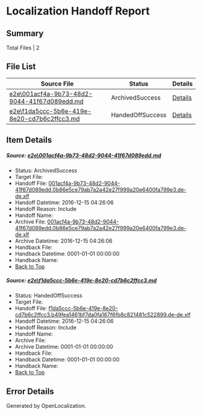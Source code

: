 # <a name='report-top'></a> Localization Handoff Report

## Summary
 Total Files | 2

## File List
 Source File | Status | Details 
 ----------- | ------ | ------- 
 [e2e\001acf4a-9b73-48d2-9044-41f67d089edd.md](https://github.com/OpenLocalizationTestOrg/ol-test0/blob/067e2b117a86de49322bd71a23ac03db18bf07bd/e2e/001acf4a-9b73-48d2-9044-41f67d089edd.md) | ArchivedSuccess | [Details](#6ca861b22ee8db23d9ff7e47380517b39d6f178c1)
 [e2e\f1da5ccc-5b6e-419e-8e20-cd7b6c2ffcc3.md](https://github.com/OpenLocalizationTestOrg/ol-test0/blob/1d1ec1dcf91ff517830bbbcd9ac46a80598b005e/e2e/f1da5ccc-5b6e-419e-8e20-cd7b6c2ffcc3.md) | HandedOffSuccess | [Details](#7a61a45d0c5e6af9edc65b86c065cd29a10e13a07)

## Item Details
##### <a name='6ca861b22ee8db23d9ff7e47380517b39d6f178c1'></a> Source: [e2e\001acf4a-9b73-48d2-9044-41f67d089edd.md](https://github.com/OpenLocalizationTestOrg/ol-test0/blob/067e2b117a86de49322bd71a23ac03db18bf07bd/e2e/001acf4a-9b73-48d2-9044-41f67d089edd.md)
* Status: ArchivedSuccess
* Target File: 
* Handoff File: [001acf4a-9b73-48d2-9044-41f67d089edd.0b86e5ce79ab7a2a42e27f999a20e6400fa799e3.de-de.xlf](https://github.com/OpenLocalizationTestOrg/ol-test0-handoff/blob/049e9781a65a8779bbeb969e421539c32e8b2b97/ol-handoff/OpenLocalizationTestOrg/ol-test0-dede/xinjiang/ht/001acf4a-9b73-48d2-9044-41f67d089edd.0b86e5ce79ab7a2a42e27f999a20e6400fa799e3.de-de.xlf)
* Handoff Datetime: 2016-12-15 04:26:06
* Handoff Reason: Include
* Handoff Name: 
* Archive File: [001acf4a-9b73-48d2-9044-41f67d089edd.0b86e5ce79ab7a2a42e27f999a20e6400fa799e3.de-de.xlf](https://github.com/OpenLocalizationTestOrg/ol-test0-handoff/blob/b9423cd25588ddb500c26a122680a0bd8a2073c9/ol-archive/OpenLocalizationTestOrg/ol-test0-dede/xinjiang/ht/001acf4a-9b73-48d2-9044-41f67d089edd.0b86e5ce79ab7a2a42e27f999a20e6400fa799e3.de-de.xlf)
* Archive Datetime: 2016-12-15 04:26:06
* Handback File: 
* Handback Datetime: 0001-01-01 00:00:00
* Handback Name: 
* [Back to Top](#report-top)

##### <a name='7a61a45d0c5e6af9edc65b86c065cd29a10e13a07'></a> Source: [e2e\f1da5ccc-5b6e-419e-8e20-cd7b6c2ffcc3.md](https://github.com/OpenLocalizationTestOrg/ol-test0/blob/1d1ec1dcf91ff517830bbbcd9ac46a80598b005e/e2e/f1da5ccc-5b6e-419e-8e20-cd7b6c2ffcc3.md)
* Status: HandedOffSuccess
* Target File: 
* Handoff File: [f1da5ccc-5b6e-419e-8e20-cd7b6c2ffcc3.b49fea1461bf7da0fa167f6fb8c821481c522899.de-de.xlf](https://github.com/OpenLocalizationTestOrg/ol-test0-handoff/blob/049e9781a65a8779bbeb969e421539c32e8b2b97/ol-handoff/OpenLocalizationTestOrg/ol-test0-dede/xinjiang/ht/f1da5ccc-5b6e-419e-8e20-cd7b6c2ffcc3.b49fea1461bf7da0fa167f6fb8c821481c522899.de-de.xlf)
* Handoff Datetime: 2016-12-15 04:26:06
* Handoff Reason: Include
* Handoff Name: 
* Archive File: 
* Archive Datetime: 0001-01-01 00:00:00
* Handback File: 
* Handback Datetime: 0001-01-01 00:00:00
* Handback Name: 
* [Back to Top](#report-top)


## Error Details

Generated by OpenLocalization.

